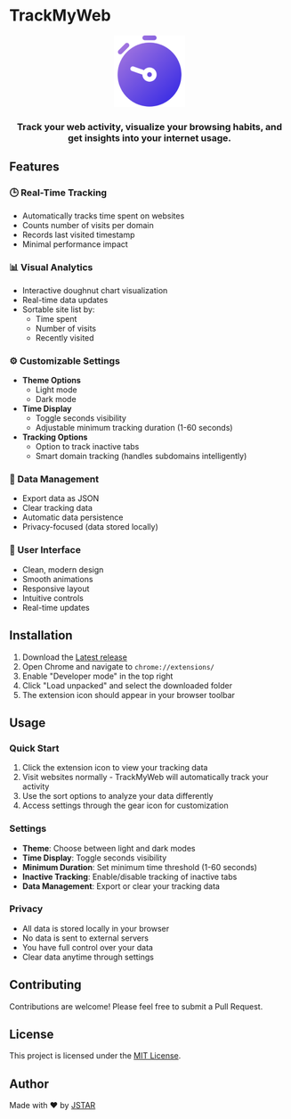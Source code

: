 # TrackMyWeb

<p align="center">
  <img src="icons/icon128.png" alt="TrackMyWeb Logo" width="128" height="128">
</p>

<h3 align="center">Track your web activity, visualize your browsing habits, and get insights into your internet usage.</h3>

## Features

### 🕒 Real-Time Tracking
- Automatically tracks time spent on websites
- Counts number of visits per domain
- Records last visited timestamp
- Minimal performance impact

### 📊 Visual Analytics
- Interactive doughnut chart visualization
- Real-time data updates
- Sortable site list by:
  - Time spent
  - Number of visits
  - Recently visited

### ⚙️ Customizable Settings
- **Theme Options**
  - Light mode
  - Dark mode
- **Time Display**
  - Toggle seconds visibility
  - Adjustable minimum tracking duration (1-60 seconds)
- **Tracking Options**
  - Option to track inactive tabs
  - Smart domain tracking (handles subdomains intelligently)

### 💾 Data Management
- Export data as JSON
- Clear tracking data
- Automatic data persistence
- Privacy-focused (data stored locally)

### 🎨 User Interface
- Clean, modern design
- Smooth animations
- Responsive layout
- Intuitive controls
- Real-time updates

## Installation

1. Download the [Latest release](https://github.com/DevJSTAR/TrackMyWeb/releases/latest)
2. Open Chrome and navigate to `chrome://extensions/`
3. Enable "Developer mode" in the top right
4. Click "Load unpacked" and select the downloaded folder
5. The extension icon should appear in your browser toolbar

## Usage

### Quick Start
1. Click the extension icon to view your tracking data
2. Visit websites normally - TrackMyWeb will automatically track your activity
3. Use the sort options to analyze your data differently
4. Access settings through the gear icon for customization

### Settings
- **Theme**: Choose between light and dark modes
- **Time Display**: Toggle seconds visibility
- **Minimum Duration**: Set minimum time threshold (1-60 seconds)
- **Inactive Tracking**: Enable/disable tracking of inactive tabs
- **Data Management**: Export or clear your tracking data

### Privacy
- All data is stored locally in your browser
- No data is sent to external servers
- You have full control over your data
- Clear data anytime through settings

## Contributing
Contributions are welcome! Please feel free to submit a Pull Request.

## License
This project is licensed under the [MIT License](https://github.com/DevJSTAR/TrackMyWeb/blob/main/LICENSE).

## Author
Made with ❤️ by [JSTAR](https://linktr.ee/jstarsdev)
